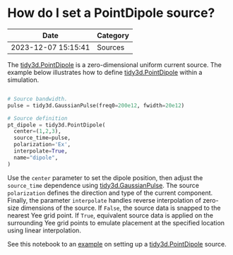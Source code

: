 # How do I set a PointDipole source?

| Date       | Category    |
|------------|-------------|
| 2023-12-07 15:15:41 | Sources |


The [tidy3d.PointDipole](https://docs.flexcompute.com/projects/tidy3d/en/latest/api/_autosummary/tidy3d.PointDipole.html) is a zero-dimensional uniform current source. The example below illustrates how to define [tidy3d.PointDipole](https://docs.flexcompute.com/projects/tidy3d/en/latest/api/_autosummary/tidy3d.PointDipole.html) within a simulation.



```python

# Source bandwidth.
pulse = tidy3d.GaussianPulse(freq0=200e12, fwidth=20e12)

# Source definition
pt_dipole = tidy3d.PointDipole(
  center=(1,2,3),
  source_time=pulse,
  polarization='Ex',
  interpolate=True,
  name="dipole",
)

```



Use the `center` parameter to set the dipole position, then adjust the `source_time` dependence using [tidy3d.GaussianPulse](https://docs.flexcompute.com/projects/tidy3d/en/latest/api/_autosummary/tidy3d.GaussianPulse.html). The source `polarization` defines the direction and type of the current component. Finally, the parameter `interpolate` handles reverse interpolation of zero-size dimensions of the source. If `False`, the source data is snapped to the nearest Yee grid point. If `True`, equivalent source data is applied on the surrounding Yee grid points to emulate placement at the specified location using linear interpolation.

See this notebook to an [example](https://www.flexcompute.com/tidy3d/examples/notebooks/BullseyeCavityPSO/) on setting up a [tidy3d.PointDipole](https://docs.flexcompute.com/projects/tidy3d/en/latest/api/_autosummary/tidy3d.PointDipole.html) source.